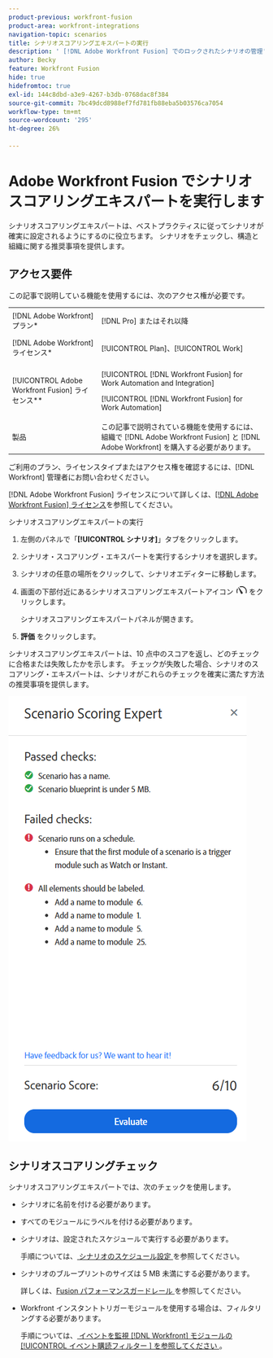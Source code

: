 ```yaml
---
product-previous: workfront-fusion
product-area: workfront-integrations
navigation-topic: scenarios
title: シナリオスコアリングエキスパートの実行
description: ' [!DNL Adobe Workfront Fusion] でのロックされたシナリオの管理'
author: Becky
feature: Workfront Fusion
hide: true
hidefromtoc: true
exl-id: 144c8dbd-a3e9-4267-b3db-0768dac8f384
source-git-commit: 7bc49dcd8988ef7fd781fb88eba5b03576ca7054
workflow-type: tm+mt
source-wordcount: '295'
ht-degree: 26%

---
```


# Adobe Workfront Fusion でシナリオスコアリングエキスパートを実行します

シナリオスコアリングエキスパートは、ベストプラクティスに従ってシナリオが確実に設定されるようにするのに役立ちます。 シナリオをチェックし、構造と組織に関する推奨事項を提供します。

## アクセス要件

この記事で説明している機能を使用するには、次のアクセス権が必要です。

<table style="table-layout:auto">  
 <col> 
 <col> 
 <tbody> 
  <tr> 
    <td role="rowheader">[!DNL Adobe Workfront] プラン*</td> 
   <td> <p>[!DNL Pro] またはそれ以降</p> </td> 
  </tr> 
  <tr data-mc-conditions=""> 
   <td role="rowheader">[!DNL Adobe Workfront] ライセンス*</td> 
   <td> <p>[!UICONTROL Plan]、[!UICONTROL Work]</p> </td> 
  </tr> 
  <tr> 
   <td role="rowheader">[!UICONTROL Adobe Workfront Fusion] ライセンス**</td> 
  <td> <p>[!UICONTROL [!DNL Workfront Fusion] for Work Automation and Integration] </p><p>[!UICONTROL [!DNL Workfront Fusion] for Work Automation] </p>  </td>    </tr> 
  </tr> 
  <tr> 
   <td role="rowheader">製品</td> 
   <td>この記事で説明されている機能を使用するには、組織で [!DNL Adobe Workfront Fusion] と [!DNL Adobe Workfront] を購入する必要があります。</td> 
  </tr> 
 </tbody> 
</table>

ご利用のプラン、ライセンスタイプまたはアクセス権を確認するには、[!DNL Workfront] 管理者にお問い合わせください。

[!DNL Adobe Workfront Fusion] ライセンスについて詳しくは、[[!DNL Adobe Workfront Fusion] ライセンス](../../workfront-fusion/get-started/license-automation-vs-integration.md)を参照してください。

シナリオスコアリングエキスパートの実行

1. 左側のパネルで「**[!UICONTROL シナリオ]**」タブをクリックします。
1. シナリオ・スコアリング・エキスパートを実行するシナリオを選択します。
1. シナリオの任意の場所をクリックして、シナリオエディターに移動します。
1. 画面の下部付近にあるシナリオスコアリングエキスパートアイコン ![ シナリオスコアリングエキスパート ](assets/scoring-expert-icon.png) をクリックします。

   シナリオスコアリングエキスパートパネルが開きます。
1. **評価** をクリックします。

シナリオスコアリングエキスパートは、10 点中のスコアを返し、どのチェックに合格または失敗したかを示します。 チェックが失敗した場合、シナリオのスコアリング・エキスパートは、シナリオがこれらのチェックを確実に満たす方法の推奨事項を提供します。

![ シナリオスコア ](assets/scenario-score.png)

## シナリオスコアリングチェック

シナリオスコアリングエキスパートでは、次のチェックを使用します。

* シナリオに名前を付ける必要があります。
* すべてのモジュールにラベルを付ける必要があります。
* シナリオは、設定されたスケジュールで実行する必要があります。

  手順については、[ シナリオのスケジュール設定 ](/help/quicksilver/workfront-fusion/scenarios/schedule-a-scenario.md) を参照してください。
* シナリオのブループリントのサイズは 5 MB 未満にする必要があります。

  詳しくは、[Fusion パフォーマンスガードレール ](/help/quicksilver/workfront-fusion/get-started/fusion-performance-guardrails.md#scenarios) を参照してください。
* Workfront インスタントトリガーモジュールを使用する場合は、フィルタリングする必要があります。

  手順については、[ イベントを監視  [!DNL Workfront]  モジュールの [!UICONTROL  イベント購読フィルター ] を参照してください ](/help/quicksilver/workfront-fusion/apps-and-their-modules/workfront-modules.md#event-subscription-filters-in-the-workfront--watch-events-module)。

